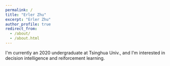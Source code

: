```yaml
---
permalink: /
title: "Erler Zhu"
excerpt: "Erler Zhu"
author_profile: true
redirect_from: 
  - /about/
  - /about.html
---
```


I'm currently an 2020 undergraduate at Tsinghua Univ., and I'm interested in decision intelligence and reiforcement learning. 
